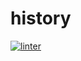 # history
[![linter](https://github.com/MmeiyuC/history/workflows/linter/badge.svg)](https://github.com/marketplace/actions/super-linter)
